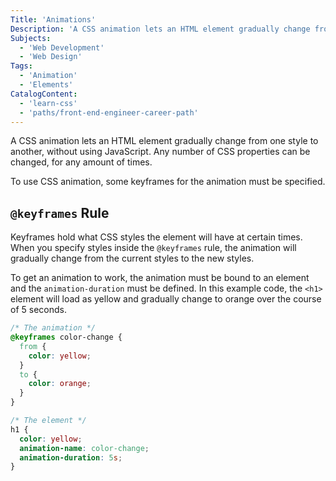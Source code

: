 ```yaml
---
Title: 'Animations'
Description: 'A CSS animation lets an HTML element gradually change from one style to another, without using JavaScript. Any number of CSS properties can be changed, for any amount of times. To use CSS animation, some keyframes for the animation must be specified. Keyframes hold what CSS styles the element will have at certain times. When you specify styles inside the @keyframes rule, the animation will gradually change from the current styles to the new styles. To get an animation to work, the animation must be bound to an element: css /* The animation */ @keyframes color-change {'
Subjects:
  - 'Web Development'
  - 'Web Design'
Tags:
  - 'Animation'
  - 'Elements'
CatalogContent:
  - 'learn-css'
  - 'paths/front-end-engineer-career-path'
---
```


A CSS animation lets an HTML element gradually change from one style to another, without using JavaScript. Any number of CSS properties can be changed, for any amount of times.

To use CSS animation, some keyframes for the animation must be specified.

## `@keyframes` Rule

Keyframes hold what CSS styles the element will have at certain times. When you specify styles inside the `@keyframes` rule, the animation will gradually change from the current styles to the new styles.

To get an animation to work, the animation must be bound to an element and the `animation-duration` must be defined. In this example code, the `<h1>` element will load as yellow and gradually change to orange over the course of 5 seconds.

```css
/* The animation */
@keyframes color-change {
  from {
    color: yellow;
  }
  to {
    color: orange;
  }
}

/* The element */
h1 {
  color: yellow;
  animation-name: color-change;
  animation-duration: 5s;
}
```
